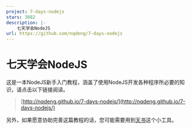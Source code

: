 ```yaml
---
project: 7-days-nodejs
stars: 3082
description: |-
    七天学会NodeJS
url: https://github.com/nqdeng/7-days-nodejs
---
```


七天学会NodeJS
=============

这是一本NodeJS新手入门教程，涵盖了使用NodeJS开发各种程序所必要的知识，请点击以下链接阅读。

>	[http://nqdeng.github.io/7-days-nodejs/](http://nqdeng.github.io/7-days-nodejs/)

另外，如果愿意协助完善这篇教程的话，您可能需要用到[天书](https://github.com/nqdeng/tianshu)这个小工具。

